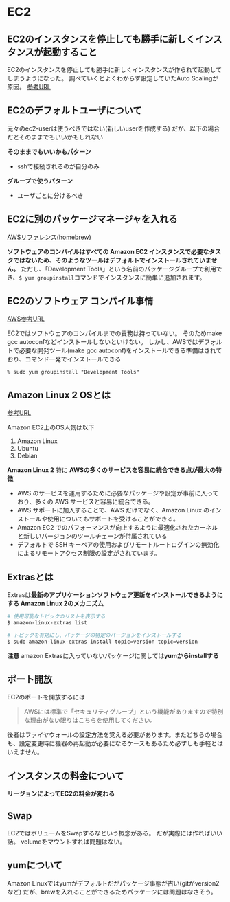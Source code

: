 # EC2

## EC2のインスタンスを停止しても勝手に新しくインスタンスが起動すること

EC2のインスタンスを停止しても勝手に新しくインスタンスが作られて起動してしまうようになった。 調べていくとよくわからず設定していたAuto Scalingが原因。
[参考URL](https://www.suzu6.net/posts/169-ec2-zombie/)

## EC2のデフォルトユーザについて

元々のec2-userは使うべきではない(新しいuserを作成する)
だが、以下の場合だとそのままでもいいかもしれない

**そのままでもいいかもパターン**
- sshで接続されるのが自分のみ

**グループで使うパターン**
- ユーザごとに分けるべき

## EC2に別のパッケージマネージャを入れる

[AWSリファレンス(homebrew)](https://docs.aws.amazon.com/ja_jp/serverless-application-model/latest/developerguide/sam-cli-install-linux-alt.html)

**ソフトウェアのコンパイルはすべての Amazon EC2 インスタンスで必要なタスクではないため、そのようなツールはデフォルトでインストールされていません。**
ただし、「Development Tools」という名前のパッケージグループで利用でき、`$ yum groupinstall`コマンドでインスタンスに簡単に追加されます。


## EC2のソフトウェア コンパイル事情

[AWS参考URL](https://docs.aws.amazon.com/ja_jp/AWSEC2/latest/UserGuide/compile-software.html)

EC2ではソフトウェアのコンパイルまでの責務は持っていない。
そのためmake gcc autoconfなどインストールしないといけない。
しかし、AWSではデフォルトで必要な開発ツール(make gcc autoconf)をインストールできる準備はされており、コマンド一発でインストールできる

`% sudo yum groupinstall "Development Tools"`

## Amazon Linux 2 OSとは

[参考URL](https://www.acrovision.jp/service/aws/?p=609)

Amazon EC2上のOS人気は以下

1. Amazon Linux
2. Ubuntu
3. Debian

**Amazon Linux 2**
特に **AWSの多くのサービスを容易に統合できる点が最大の特徴**

- AWS のサービスを運用するために必要なパッケージや設定が事前に入っており、多くの AWS サービスと容易に統合できる。
- AWS サポートに加入することで、AWS だけでなく、Amazon Linux のインストールや使用についてもサポートを受けることができる。
- Amazon EC2 でのパフォーマンスが向上するように最適化されたカーネルと新しいバージョンのツールチェーンが付属されている
- デフォルトで SSH キーペアの使用およびリモートルートログインの無効化によるリモートアクセス制限の設定がされています。


## Extrasとは

Extrasは**最新のアプリケーションソフトウェア更新をインストールできるようにする Amazon Linux 2のメカニズム**

```sh
# 使用可能なトピックのリストを表示する
$ amazon-linux-extras list

# トピックを有効にし、パッケージの特定のバージョンをインストールする
$ sudo amazon-linux-extras install topic=version topic=version
```

**注意**
amazon Extrasに入っていないパッケージに関しては**yumからinstallする**

## ポート開放

EC2のポートを開放するには
>AWSには標準で「セキュリティグループ」という機能がありますので特別な理由がない限りはこちらを使用してください。

後者はファイヤウォールの設定方法を覚える必要があります。またどちらの場合も、設定変更時に機器の再起動が必要になるケースもあるため必ずしも手軽とはいえません。


## インスタンスの料金について

**リージョンによってEC2の料金が変わる**

## Swap

EC2ではボリュームをSwapするなという概念がある。
だが実際には作ればいい話。
volumeをマウントすれば問題はない。

## yumについて

Amazon Linuxではyumがデフォルトだがパッケージ事態が古い(gitがversion2など)
だが、brewを入れることができるためパッケージには問題はなさそう。

